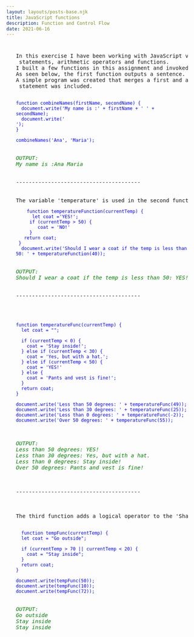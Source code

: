 ```yaml
---
layout: layouts/posts-base.njk
title: JavaScript functions
description: Function and Control Flow
date: 2021-06-16
---
```

<pre style="margin:5%;">

In this exercise I have been working with JavaScript variables, "if" and 'else if'
 statements, arithmetic operators and functions.
I built a few functions in this assignment and invoked them as needed.
As seen below, the first function outputs a sentence. 
A simple program was created that merges a first and a last name. After that,a return
 statement was included.

<code style="color: blue">
function combineNames(firstName, secondName) {
  document.write('My name is :' + firstName + ' ' + secondName);
  document.write('<br />');
}

combineNames('Ana', 'Maria');
</code>
<em style="color: green">
OUTPUT:
My name is :Ana Maria </em>

<br/>---------------------------------------<br/><br/>
The variable 'temperature' is used in the second function. A code was created that instructs you to put on a coat if the temperature falls below 50 degrees. The software was expanded to display several phrases based on the value that was entered.
<code style="color: blue;">
    function temperatureFunction(currentTemp) {
      let coat ='YES!';
     if (currentTemp > 50) {
        coat = 'NO!'
     }
   return coat;
 }
  document.write('Should I wear a coat if the temp is less than 50: ' + temperatureFunction(40));
</code>
<em style="color: green;">
OUTPUT:
Should I wear a coat if the temp is less than 50: YES!</em>

<br/>---------------------------------------<br/><br/>

<code style="color: blue">
function temperatureFunc(currentTemp) {
  let coat = "";
  
  if (currentTemp < 0) {
    coat = 'Stay inside!';
  } else if (currentTemp < 30) {
    coat = 'Yes, but with a hat.';
  } else if (currentTemp < 50) {
    coat = 'YES!'
  } else {
    coat = 'Pants and vest is fine!';
  }
  return coat;
}

document.write('Less than 50 degrees: ' + temperatureFunc(49));
document.write('Less than 30 degrees: ' + temperatureFunc(25));
document.write('Less than 0 degrees: ' + temperatureFunc(-2));
document.write('Over 50 degrees: ' + temperatureFunc(55));

</code>
<em style="color: green">
OUTPUT: 
Less than 50 degrees: YES! 
Less than 30 degrees: Yes, but with a hat.
Less than 0 degrees: Stay inside!
Over 50 degrees: Pants and vest is fine!
</em>

<br/>---------------------------------------<br/><br/>

The third function adds a logical operator to the 'Shall I wear a coat?' program. The software defines 'if' and 'else if' to determine whether you should go or stay inside.

<code style="color: blue">
  function tempFunc(currentTemp) {
  let coat = "Go outside";
  
  if (currentTemp > 70 || currentTemp < 20) {
    coat = "Stay inside";
  }
  return coat;
}

document.write(tempFunc(50));
document.write(tempFunc(10));
document.write(tempFunc(72));
</code>
<em style="color: green;">
OUTPUT: 
Go outside
Stay inside
Stay inside
</em>
</pre>